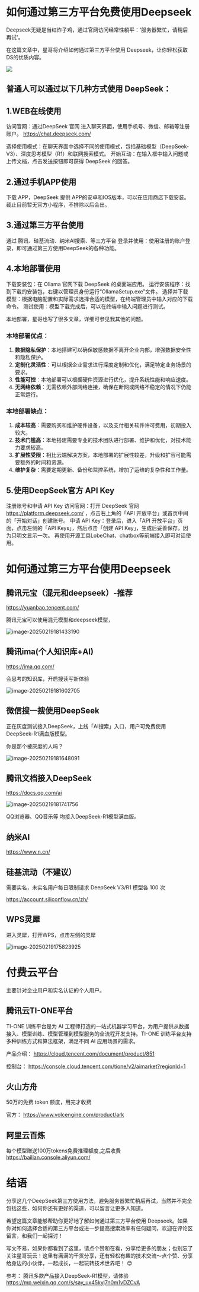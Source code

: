 # 如何通过第三方平台免费使用Deepseek



Deepseek无疑是当红炸子鸡，通过官网访问经常性躺平：'服务器繁忙，请稍后再试'。

在这篇文章中，星哥将介绍如何通过第三方平台使用 Deepseek，让你轻松获取DS的优质内容。

![](https://imgoss.xgss.net/picgo/image-20250206160026953.png?aliyun)



## 普通人可以通过以下几种方式使用 DeepSeek：

## 1.WEB在线使用

访问官网：通过DeepSeek 官网 进入聊天界面，使用手机号、微信、邮箱等注册账户。
https://chat.deepseek.com/   

选择使用模式：在聊天界面中选择不同的使用模式，包括基础模型（DeepSeek-V3）、深度思考模型（R1）和联网搜索模式。
开始互动：在输入框中输入问题或上传文档，点击发送按钮即可获得 DeepSeek 的回答。

## 2.通过手机APP使用

下载 APP，DeepSeek 提供 APP的安卓和IOS版本，可以在应用商店下载安装。
截止目前暂无官方小程序，不排除以后会出。



## 3.通过第三方平台使用

通过 腾讯、硅基流动、纳米AI搜索、等三方平台
登录并使用：使用注册的账户登录，即可通过第三方使用DeepSeek的各种功能。

## 4.本地部署使用

下载安装包：在 Ollama 官网下载 DeepSeek 的桌面端应用。
运行安装程序：找到下载的安装包，右键以管理员身份运行“OllamaSetup.exe”文件。
选择并下载模型：根据电脑配置和实际需求选择合适的模型，在终端管理员中输入对应的下载命令。
测试使用：模型下载完成后，可以在终端中输入问题进行测试。

本地部署，星哥也写了很多文章，详细可参见我其他的问题。

### 本地部署优点：  

1. **数据隐私保护**：本地搭建可以确保敏感数据不离开企业内部，增强数据安全性和隐私保护。  
2. **定制化灵活性**：可以根据企业需求进行深度定制和优化，满足特定业务场景的要求。  
3. **性能可控**：本地部署可以根据硬件资源进行优化，提升系统性能和响应速度。  
4. **无网络依赖**：无需依赖外部网络连接，确保在断网或网络不稳定的情况下仍能正常运行。  

### 本地部署缺点：  

1. **成本较高**：需要购买和维护硬件设备，以及支付相关软件许可费用，初期投入较大。  
2. **技术门槛高**：本地搭建需要专业的技术团队进行部署、维护和优化，对技术能力要求较高。  
3. **扩展性受限**：相比云端解决方案，本地部署的扩展性较差，升级和扩容可能需要额外的时间和资源。  
4. **维护复杂**：需要定期更新、备份和监控系统，增加了运维的复杂性和工作量。

## 5.使用DeepSeek官方 API Key

注册账号和申请 API Key
访问官网：打开 DeepSeek 官网 https://platform.deepseek.com/ ，点击右上角的「API 开放平台」或首页中间的「开始对话」创建账号。
申请 API Key：登录后，进入「API 开放平台」页面，点击左侧的「API Keys」，然后点击「创建 API Key」，生成后妥善保存，因为只明文显示一次。
再使用开源工具LobeChat、chatbox等前端接入即可对话使用。



# 如何通过第三方平台使用Deepseek

## 腾讯元宝（混元和deepseek）-推荐

https://yuanbao.tencent.com/

腾讯元宝可以使用混元模型和deepseek模型，



![image-20250219181433190](https://imgoss.xgss.net/picgo/image-20250219181433190.png?aliyun)

## 腾讯ima(个人知识库+AI)

https://ima.qq.com/

会思考的知识库，开启搜读写新体验

![image-20250219181602705](https://imgoss.xgss.net/picgo/image-20250219181602705.png?aliyun)

## 微信搜一搜使用DeepSeek

正在灰度测试接入DeepSeek，上线「AI搜索」入口，用户可免费使用DeepSeek-R1满血版模型。

你是那个被灰度的人吗？

![image-20250219181648091](https://imgoss.xgss.net/picgo/image-20250219181648091.png?aliyun)

## 腾讯文档接入DeepSeek

https://docs.qq.com/ai

![image-20250219181741756](https://imgoss.xgss.net/picgo/image-20250219181741756.png?aliyun)

QQ浏览器、QQ音乐等 均接入DeepSeek-R1模型满血版。

## 纳米AI

https://www.n.cn/

## 硅基流动（不建议）

需要实名，未实名用户每日限制请求 DeepSeek V3/R1 模型各 100 次

https://account.siliconflow.cn/zh/

## WPS灵犀

进入灵犀，打开WPS，点击左侧的灵犀

![image-20250219175823925](https://imgoss.xgss.net/picgo/image-20250219175823925.png?aliyun)



# 付费云平台

主要针对企业用户和实名认证的个人用户。

## 腾讯云TI-ONE平台

TI-ONE 训练平台是为 AI 工程师打造的一站式机器学习平台，为用户提供从数据接入、模型训练、模型管理到模型服务的全流程开发支持。TI-ONE 训练平台支持多种训练方式和算法框架，满足不同 AI 应用场景的需求。

产品介绍： https://cloud.tencent.com/document/product/851

控制台： https://console.cloud.tencent.com/tione/v2/aimarket?regionId=1

## 火山方舟

50万的免费 token 额度，用完才收费

 官方： https://www.volcengine.com/product/ark

## 阿里云百炼

每个模型赠送100万tokens免费推理额度,之后收费
https://bailian.console.aliyun.com/



# 结语

分享这几个DeepSeek第三方使用方法，避免服务器繁忙稍后再试，当然并不完全包括这些，如何你还有更好的渠道，可以留言让更多人知道。

希望这篇文章能够帮助你更好地了解如何通过第三方平台使用 Deepseek。如果你对如何选择合适的第三方平台或进一步提高搜索效率有任何疑问，欢迎在评论区留言，和我们一起探讨！

写文不易，如果你都看到了这里，请点个赞和在看，分享给更多的朋友；也别忘了关注星哥玩云！这里有满满的干货分享，还有轻松有趣的技术交流～点个赞、分享给身边的小伙伴，一起成长，一起玩转技术世界吧！ 😊



参考： 腾讯多款产品接入DeepSeek-R1模型，请体验
https://mp.weixin.qq.com/s/say_ux45kyj7n0m1vDZCvA